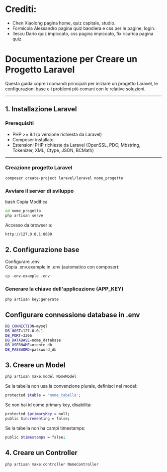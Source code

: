 # Crediti:
- Chen Xiaolong pagina home, quiz capitale, studio.
- Formicola Alessandro pagina quiz bandiera e css per le pagine, login.
- Ilescu Dario quiz impiccato, css pagina impiccato, fix ricarica pagina quiz

# Documentazione per Creare un Progetto Laravel

Questa guida copre i comandi principali per iniziare un progetto Laravel, le configurazioni base e i problemi più comuni con le relative soluzioni.

---

## 1. Installazione Laravel

### Prerequisiti
- PHP >= 8.1 (o versione richiesta da Laravel)
- Composer installato
- Estensioni PHP richieste da Laravel (OpenSSL, PDO, Mbstring, Tokenizer, XML, Ctype, JSON, BCMath)

---

### Creazione progetto Laravel

```bash
composer create-project laravel/laravel nome_progetto
```
### Avviare il server di sviluppo
bash
Copia
Modifica

```bash
cd nome_progetto
php artisan serve
```
Accesso da browser a:

```bash
http://127.0.0.1:8000
```
## 2. Configurazione base
Configurare .env  
Copia .env.example in .env (automatico con composer):
```bash
cp .env.example .env
```
### Generare la chiave dell'applicazione (APP_KEY)
```bash
php artisan key:generate
```
## Configurare connessione database in .env
```bash
DB_CONNECTION=mysql
DB_HOST=127.0.0.1
DB_PORT=3306
DB_DATABASE=nome_database
DB_USERNAME=utente_db
DB_PASSWORD=password_db
```
## 3. Creare un Model
```bash
php artisan make:model NomeModel
```
Se la tabella non usa la convenzione plurale, definisci nel model:
```bash
protected $table = 'nome_tabella';
```
Se non hai id come primary key, disabilita:
```bash
protected $primaryKey = null;
public $incrementing = false;
```
Se la tabella non ha campi timestamps:
```bash
public $timestamps = false;
```
## 4. Creare un Controller
```bash
php artisan make:controller NomeController
```
